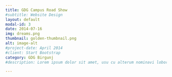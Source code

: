 ```yaml
---
title: GDG Campus Road Show
#subtitle: Website Design
layout: default
modal-id: 3
date: 2014-07-16
img: dreams.png
thumbnail: golden-thumbnail.png
alt: image-alt
#project-date: April 2014
#client: Start Bootstrap
category: GDG Birgunj
#description: Lorem ipsum dolor sit amet, usu cu alterum nominavi lobortis. At duo novum diceret. Tantas apeirian vix et, usu sanctus postulant inciderint ut, populo diceret necessitatibus in vim. Cu eum dicam feugiat noluisse.

---
```

